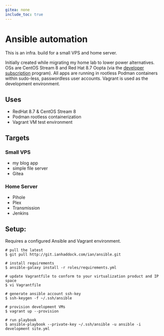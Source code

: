 ```yaml
---
gitea: none
include_toc: true
---
```

# Ansible automation
This is an infra. build for a small VPS and home server. 

Initially created while migrating my home lab to lower power alternatives. OSs are CentOS Stream 8 and Red Hat 8.7 Oopta (via the [developer subscription][2] program). All apps are running in rootless Podman containers within sudo-less, passwordless user accounts.  Vagrant is used as the development environment.

## Uses
* RedHat 8.7 & CentOS Stream 8
* Podman rootless containerization
* Vagrant VM test environment 

## Targets
### Small VPS
* my blog app
* simple file server
* Gitea

### Home Server
* Pihole
* Plex
* Transmission
* Jenkins

## Setup:
Requires a configured Ansible and Vagrant environment.

```
# pull the latest
$ git pull http://git.ianhaddock.com/ian/ansible.git

# install requirements
$ ansible-galaxy install -r roles/requirements.yml

# update Vagrantfile to conform to your virtualization product and IP space
$ vi Vagrantfile

# generate ansible account ssh-key
$ ssh-keygen -f ~/.ssh/ansible

# provision development VMs
$ vagrant up --provision

# run playbook 
$ ansible-playbook --private-key ~/.ssh/ansible -u ansible -i development site.yml
 
```

[1]: https://ianhaddock.com
[2]: https://developers.redhat.com/articles/faqs-no-cost-red-hat-enterprise-linux
